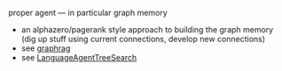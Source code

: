 proper agent — in particular graph memory
 - an alphazero/pagerank style approach to building the graph memory (dig up stuff using current connections, develop new connections)
 - see [graphrag](https://arxiv.org/abs/2404.16130)
 - see [LanguageAgentTreeSearch](https://www.andyzhou.ai/LanguageAgentTreeSearch/)